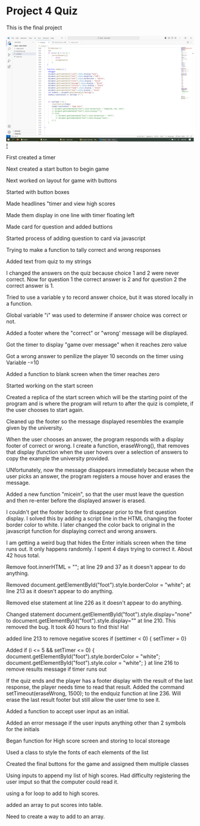# Project 4 Quiz
This is the final project

![ScreenShot](image.png) 
[!](image.png) 

















First created a timer

Next created a start button to begin game

Next worked on layout for game with buttons

Started with button boxes

Made headlines "timer and view high scores

Made them display in one line with timer floating left

Made card for question and added buttions

Started process of adding question to card via javascript

Trying to make a function to tally correct and wrong responses

Added text from quiz to my strings

I changed the answers on the quiz because choice 1 and 2 were never correct. Now for question 1 the correct answer is 2 and
for question 2 the correct answer is 1.

Tried to use a variable y to record answer choice, but it was stored locally in a function.

Global variable "i" was used to determine if answer choice was correct or not.

Added a footer where the "correct" or "wrong' message will be displayed.

Got the timer to display "game over message" when it reaches zero value

Got a wrong answer to penilize the player 10 seconds on the timer using Variable -=10

Added a function  to blank screen when the timer reaches zero

Started working on the start screen

Created a replica of the start screen which will be the starting point of the program and is where the program will return to after the quiz is
complete, if the user chooses to start again.

Cleaned up the footer so the message displayed resembles the example given by the university.

When the user chooses an answer, the program responds with a display footer of correct or wrong. I create a function, eraseWrong(),  that removes that display (function when the user hovers over a selection of answers to copy the example the university provided.

UNfortunately, now the message disappears immediately because when the user picks an answer, the program registers a mouse hover and erases 
the message.

Added a new function "micein", so that the user must leave the question and then re-enter before the displayed answer is erased.

I couldn't get the footer border to disappear prior to the first question display. I solved this by adding a script line in the HTML changing the footer border color to white. I later changed the color back to original in the javascript function for displaying correct and wrong answers.

I am getting a weird bug that hides the Enter initials screen when the time runs out. It only happens randomly. I spent 4 days trying to correct it. About 42 hous total.

Remove foot.innerHTML =  ""; at line 29 and 37 as it doesn't appear to do anything.

Removed document.getElementById("foot").style.borderColor = "white"; at line 213 as it doesn't appear to do anything.

Removed else statement at line 226 as it doesn't appear to do anything.


Changed statement document.getElementById("foot").style.display="none" to  document.getElementById("foot").style.display="" at line 210. This removed the bug. It took 40 hours to find this! Ha!

added line 213 to remove negative scores
if (settimer < 0) {
    setTimer = 0}

Added 
 if (i <= 5 && setTimer <= 0) {
        document.getElementById("foot").style.borderColor = "white";
        document.getElementById("foot").style.color = "white";
    }
at line 216 to remove results message if timer runs out

If the quiz ends and the player has a footer display with the result of the last response, the player needs time to read that result. Added the command setTimeout(eraseWrong, 1500); to the endquiz function at line 236. Will erase the last result footer but still allow the user time to see it.

Added a function to accept user input as an initial.

Added an error message if the user inputs anything other than 2 symbols for the initials

Began function for High score screen and storing to local storeage 

Used a class to style the fonts of each elements of the list

Created the final buttons for the game and assigned them multiple classes

Using inputs to append my list of high scores. Had difficulty registering the user imput so that the computer could read it.

using a for loop to add to high scores.

added an array to put scores into table.

Need to create a way to add to an array.

